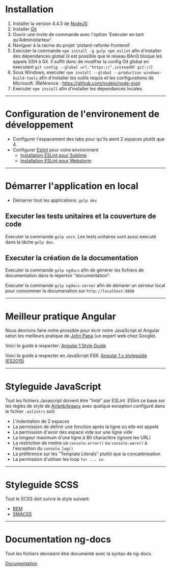 # Installation

1. Installer la version 4.4.5 de [NodeJS](https://nodejs.org/)
2. Installer [Git](http://git-scm.com)
3. Ouvrir une invite de commande avec l'option 'Exécuter en tant qu'Administarteur'.
4. Naviguer à la racine du projet 'pistard-refonte-frontend'.
5. Executer la commande `npm install -g gulp npm eslint` afin d'installer des dépendances global (il est possible que le réseau BAnQ bloque les appels SSH à Git. Il suffit donc de modifier la config Git global en executant `git config --global url."https://".insteadOf git://`)
6. Sous Windows, executer `npm install --global --production windows-build-tools` afin d'installer les outils requis et les configurations de Microsoft. (Référence : https://github.com/nodejs/node-gyp)
7. Executer `npm install` afin d'installer les dépendances locales.

*************************************************************************************

# Configuration de l'environement de développement

- Configurer l'espacement des tabs pour qu'ils aient 2 espaces plutôt que 4.
- Configurer [Eslint](http://eslint.org/) pour votre environment
  - [Installation ESLint pour Sublime](https://github.com/roadhump/SublimeLinter-eslint)
  - [Installation ESLint pour Webstorm](https://www.jetbrains.com/help/webstorm/2016.1/eslint.html)

*************************************************************************************

# Démarrer l'application en local

- Démarrer tout les applications: `gulp dev`

## Executer les tests unitaires et la couverture de code

Executer la commande `gulp unit`. Les tests unitaires sont aussi executé dans la tâche `gulp dev`.

## Executer la création de la documentation

Executer la commande `gulp ngdocs` afin de générer les fichiers de documentation dans le répertoir "documentation".

Executer la commande `gulp ngdocs-server` afin de démarer un serveur local pour consommer la documenation sur `http://localhost:8888`

*************************************************************************************

# Meilleur pratique Angular

Nous devrions faire notre prossible pour écrir notre JavaScript et Angular selon les meilleurs pratique de [John Papa](https://johnpapa.net/) (un expert web chez Google).

Voici le guide à respecter: [Angular 1 Style Guide](https://github.com/johnpapa/angular-styleguide/blob/master/a1/README.md)

Voici le guide à respecter en JavaScript ES6: [Angular 1.x styleguide (ES2015)](https://github.com/toddmotto/angular-styleguide)

*************************************************************************************

# Styleguide JavaScript

Tout les fichiers Javascript doivent être "linté" par ESLint. ESlint ce base sur les règles de style de [Airbnb/legacy](https://github.com/airbnb/javascript/tree/master/es5) avec quelque exception configuré dans le fichier `.eslintrc` soit:

- L'indentation de 2 espaces
- La permission de définir une fonction après la ligne où elle est appelé
- La permission d'avoir des espace vide sur une ligne vide
- La longeur maximum d'une ligne à 80 charactère (ignore les URL)
- La restriction de mettre un `console.error()` ou `console.warn()` à l'exception du `console.log()`
- La préférence sur les "Template Literals" plutôt que la concaténisation
- La permission d'utiliser les loop `for ... in`.

*************************************************************************************

# Styleguide SCSS

Tout le SCSS doit suivre le style suivant:

- [BEM](http://getbem.com/introduction/)
- [SMACSS](https://smacss.com/)

*************************************************************************************

# Documentation ng-docs

Tout les fichiers devraient être documenté avec la syntax de ng-docs.

[Documentation](https://github.com/angular/angular.js/wiki/Writing-AngularJS-Documentation)
